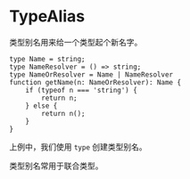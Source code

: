 # TypeAlias

类型别名用来给一个类型起个新名字。

```tsx
type Name = string;
type NameResolver = () => string;
type NameOrResolver = Name | NameResolver
function getName(n: NameOrResolver): Name {
    if (typeof n === 'string') {
        return n;
    } else {
        return n();
    }
}
```

上例中，我们使用 `type` 创建类型别名。

类型别名常用于联合类型。